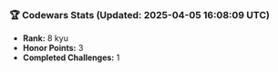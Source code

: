 ### 🏆 Codewars Stats (Updated: 2025-04-05 16:08:09 UTC)

- **Rank:** 8 kyu
- **Honor Points:** 3
- **Completed Challenges:** 1
